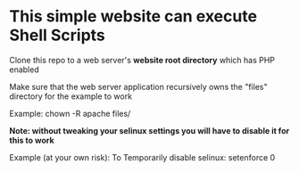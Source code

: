 <H1>This simple website can execute Shell Scripts</H1>

Clone this repo to a web server's <b>website root directory</b> which has PHP enabled

Make sure that the web server application recursively owns the "files" directory for the example to work

Example:
chown -R apache files/

<b>Note: without tweaking your selinux settings you will have to disable it for this to work</b>

Example (at your own risk):
  To Temporarily disable selinux:
    setenforce 0




